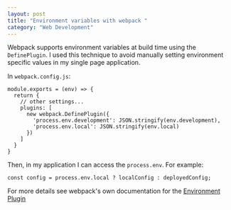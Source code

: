 ```yaml
---
layout: post
title: "Environment variables with webpack "
category: "Web Development" 
---
```


Webpack supports environment variables at build time using the `DefinePlugin`. I used this technique to avoid manually setting environment specific values in my single page application. 

In `webpack.config.js`:

```
module.exports = (env) => {
  return {    
    // other settings...
    plugins: [
      new webpack.DefinePlugin({
        'process.env.development': JSON.stringify(env.development),
        'process.env.local': JSON.stringify(env.local)
      })
    ]
  }
}
```

Then, in my application I can access the `process.env`. For example:

```
const config = process.env.local ? localConfig : deployedConfig;
```

For more details see webpack's own documentation for the [Environment Plugin](https://webpack.js.org/plugins/environment-plugin/)